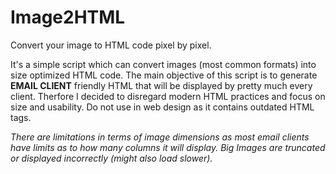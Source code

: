 # Image2HTML
Convert your image to HTML code pixel by pixel.

It's a simple script which can convert images (most common formats) into size optimized HTML code. The main objective of this script is to generate **EMAIL CLIENT** friendly HTML that will be displayed by pretty much every client. Therfore I decided to disregard modern HTML practices and focus on size and usability. Do not use in web design as it contains outdated HTML tags.

*There are limitations in terms of image dimensions as most email clients have limits as to how many columns it will display. Big Images are truncated or displayed incorrectly (might also load slower).*
